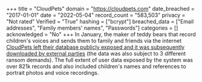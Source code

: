 +++
title = "CloudPets"
domain = "https://cloudpets.com"
date_breached = "2017-01-01"
date = "2022-05-04"
record_count = "583,503"
privacy = "Not rated"
Verified = "True"
hashing = ["bcrypt"]
breached_data = ["Email addresses", "Family members' names", "Passwords"]
categories = []
acknowledged = "No"
+++
In January, the maker of teddy bears that record children's voices and sends them to family and friends via the internet <a href="https://www.troyhunt.com/data-from-connected-cloudpets-teddy-bears-leaked-and-ransomed-exposing-kids-voice-messages" target="_blank" rel="noopener">CloudPets left their database publicly exposed and it was subsequently downloaded by external parties</a> (the data was also subject to 3 different ransom demands). The full extent of user data exposed by the system was over 821k records and also included children's names and references to portrait photos and voice recordings.
